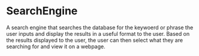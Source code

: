 # SearchEngine
A search engine that searches the database for the keywoerd or phrase the user inputs 
and display the results in a useful format to the user.
Based on the results displayed to the user, the user can then select what they are searching for and view it on a webpage.

